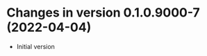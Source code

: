 




<!-- NEWS.md was auto-generated by NEWS.Rmd. Please DO NOT edit by hand!-->

# Changes in version 0.1.0.9000-7 (2022-04-04)

-   Initial version

